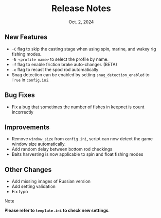 
<div align="center">
<h1>Release Notes</h1>
Oct. 2, 2024 
</div>


## New Features
- `-C` flag to skip the casting stage when using spin, marine, and wakey rig fishing modes.
- `-N <profile name>` to select the profile by name.
- `-f` flag to enable friction brake auto-changer. (BETA)
- `-o` flag to recast the spod rod automatically
- Snag detection can be enabled by setting `snag_detection_enabled` to `True` in `config.ini`.

## Bug Fixes
- Fix a bug that sometimes the number of fishes in keepnet is count incorrectly

## Improvements
- Remove `window_size` from `config.ini`, script can now detect the game window size automatically.
- Add random delay between bottom rod checkings
- Baits harvesting is now applicable to spin and float fishing modes

## Other Changes
- Add missing images of Russian version
- Add setting validation
- Fix typo

 
> [!NOTE]
**Please refer to `template.ini` to check new settings**.